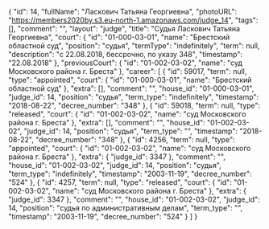 {
    "id": 14,
    "fullName": "Ласкович Татьяна Георгиевна",
    "photoURL": "https://members2020by.s3.eu-north-1.amazonaws.com/judge_14",
    "tags": [],
    "comment": "",
    "layout": "judge",
    "title": "Судья Ласкович Татьяна Георгиевна",
    "court": {
        "id": "01-000-03-01",
        "name": "Брестский областной суд",
        "position": "судья",
        "termType": "indefinitely",
        "term": null,
        "description": "c 22.08.2018, бессрочно, по указу 348",
        "timestamp": "22.08.2018"
    },
    "previousCourt": {
        "id": "01-002-03-02",
        "name": "суд Московского района г. Бреста"
    },
    "career": [
        {
            "id": 59017,
            "term": null,
            "type": "appointed",
            "court": {
                "id": "01-000-03-01",
                "name": "Брестский областной суд"
            },
            "extra": [],
            "comment": "",
            "house_id": "01-000-03-01",
            "judge_id": 14,
            "position": "судья",
            "term_type": "indefinitely",
            "timestamp": "2018-08-22",
            "decree_number": "348"
        },
        {
            "id": 59018,
            "term": null,
            "type": "released",
            "court": {
                "id": "01-002-03-02",
                "name": "суд Московского района г. Бреста"
            },
            "extra": [],
            "comment": "",
            "house_id": "01-002-03-02",
            "judge_id": 14,
            "position": "судья",
            "term_type": "",
            "timestamp": "2018-08-22",
            "decree_number": "348"
        },
        {
            "id": 4256,
            "term": null,
            "type": "appointed",
            "court": {
                "id": "01-002-03-02",
                "name": "суд Московского района г. Бреста"
            },
            "extra": {
                "judge_id": 3347
            },
            "comment": "",
            "house_id": "01-002-03-02",
            "judge_id": 14,
            "position": "судья",
            "term_type": "indefinitely",
            "timestamp": "2003-11-19",
            "decree_number": "524"
        },
        {
            "id": 4257,
            "term": null,
            "type": "released",
            "court": {
                "id": "01-002-03-02",
                "name": "суд Московского района г. Бреста"
            },
            "extra": {
                "judge_id": 3347
            },
            "comment": "",
            "house_id": "01-002-03-02",
            "judge_id": 14,
            "position": "судья по административным делам",
            "term_type": "",
            "timestamp": "2003-11-19",
            "decree_number": "524"
        }
    ]
}